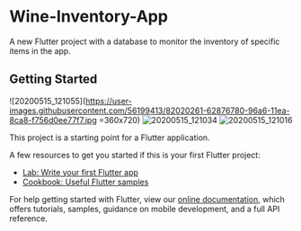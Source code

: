 # Wine-Inventory-App

A new Flutter project with a database to monitor the inventory of specific items in the app.

## Getting Started

![20200515_121055](https://user-images.githubusercontent.com/56199413/82020261-62876780-96a6-11ea-8ca8-f756d0ee77f7.jpg =360x720)
![20200515_121034](https://user-images.githubusercontent.com/56199413/82020264-631ffe00-96a6-11ea-8485-3ccac9d61e6f.jpg)
![20200515_121016](https://user-images.githubusercontent.com/56199413/82020267-64512b00-96a6-11ea-9ec3-40f54e15cf40.jpg)

This project is a starting point for a Flutter application.

A few resources to get you started if this is your first Flutter project:

- [Lab: Write your first Flutter app](https://flutter.dev/docs/get-started/codelab)
- [Cookbook: Useful Flutter samples](https://flutter.dev/docs/cookbook)

For help getting started with Flutter, view our
[online documentation](https://flutter.dev/docs), which offers tutorials,
samples, guidance on mobile development, and a full API reference.
